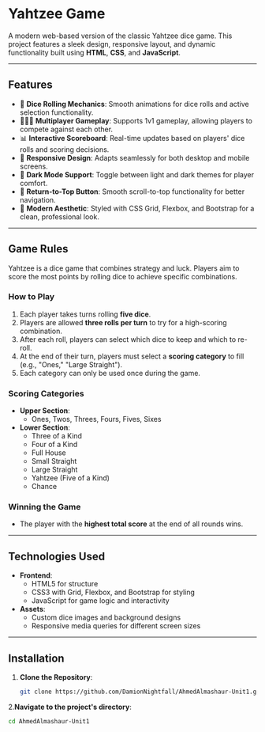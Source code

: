# Yahtzee Game

A modern web-based version of the classic Yahtzee dice game. This project features a sleek design, responsive layout, and dynamic functionality built using **HTML**, **CSS**, and **JavaScript**.

---

## Features

- 🎲 **Dice Rolling Mechanics**: Smooth animations for dice rolls and active selection functionality.
- 🧑‍🤝‍🧑 **Multiplayer Gameplay**: Supports 1v1 gameplay, allowing players to compete against each other.
- 📊 **Interactive Scoreboard**: Real-time updates based on players' dice rolls and scoring decisions.
- 🌟 **Responsive Design**: Adapts seamlessly for both desktop and mobile screens.
- 🌙 **Dark Mode Support**: Toggle between light and dark themes for player comfort.
- 🔼 **Return-to-Top Button**: Smooth scroll-to-top functionality for better navigation.
- 🎨 **Modern Aesthetic**: Styled with CSS Grid, Flexbox, and Bootstrap for a clean, professional look.

---

## Game Rules

Yahtzee is a dice game that combines strategy and luck. Players aim to score the most points by rolling dice to achieve specific combinations.

### How to Play
1. Each player takes turns rolling **five dice**.
2. Players are allowed **three rolls per turn** to try for a high-scoring combination.
3. After each roll, players can select which dice to keep and which to re-roll.
4. At the end of their turn, players must select a **scoring category** to fill (e.g., "Ones," "Large Straight").
5. Each category can only be used once during the game.

### Scoring Categories
- **Upper Section**:
  - Ones, Twos, Threes, Fours, Fives, Sixes
- **Lower Section**:
  - Three of a Kind
  - Four of a Kind
  - Full House
  - Small Straight
  - Large Straight
  - Yahtzee (Five of a Kind)
  - Chance

### Winning the Game
- The player with the **highest total score** at the end of all rounds wins.

---

## Technologies Used

- **Frontend**:
  - HTML5 for structure
  - CSS3 with Grid, Flexbox, and Bootstrap for styling
  - JavaScript for game logic and interactivity
- **Assets**:
  - Custom dice images and background designs
  - Responsive media queries for different screen sizes

---

## Installation

1. **Clone the Repository**:
   ```bash
   git clone https://github.com/DamionNightfall/AhmedAlmashaur-Unit1.git

2.**Navigate to the project's directory**:
   ```bash
  cd AhmedAlmashaur-Unit1


